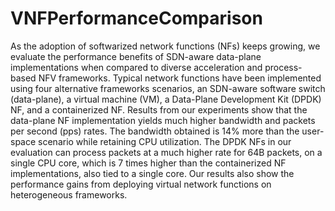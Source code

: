 # VNFPerformanceComparison
As the adoption of softwarized network functions (NFs) 
keeps growing, we evaluate the performance benefits of SDN-aware data-plane implementations when compared to diverse acceleration and process-based NFV frameworks. Typical network functions have been implemented using four alternative frameworks scenarios, an SDN-aware software switch (data-plane), a virtual machine (VM), a Data-Plane Development Kit (DPDK) NF, and a containerized NF. Results from our experiments show that the data-plane NF implementation yields much higher bandwidth and packets per second (pps) rates. The bandwidth obtained is 14\% more than the user-space scenario while retaining CPU utilization. The DPDK NFs in our evaluation can process packets at a much higher rate for 64B packets, on a single CPU core, which is 7 times higher than the containerized NF implementations, also tied to a single core. Our results also show the performance gains from deploying virtual network functions on heterogeneous frameworks.
